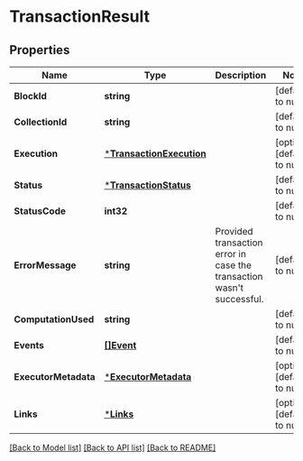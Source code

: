 # TransactionResult

## Properties
Name | Type | Description | Notes
------------ | ------------- | ------------- | -------------
**BlockId** | **string** |  | [default to null]
**CollectionId** | **string** |  | [default to null]
**Execution** | [***TransactionExecution**](TransactionExecution.md) |  | [optional] [default to null]
**Status** | [***TransactionStatus**](TransactionStatus.md) |  | [default to null]
**StatusCode** | **int32** |  | [default to null]
**ErrorMessage** | **string** | Provided transaction error in case the transaction wasn&#x27;t successful. | [default to null]
**ComputationUsed** | **string** |  | [default to null]
**Events** | [**[]Event**](Event.md) |  | [default to null]
**ExecutorMetadata** | [***ExecutorMetadata**](ExecutorMetadata.md) |  | [optional] [default to null]
**Links** | [***Links**](Links.md) |  | [optional] [default to null]

[[Back to Model list]](../README.md#documentation-for-models) [[Back to API list]](../README.md#documentation-for-api-endpoints) [[Back to README]](../README.md)


